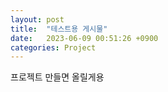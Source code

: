 ```yaml
---
layout: post
title:  "테스트용 게시물"
date:   2023-06-09 00:51:26 +0900
categories: Project
---
```

프로젝트 만들면 올릴게용